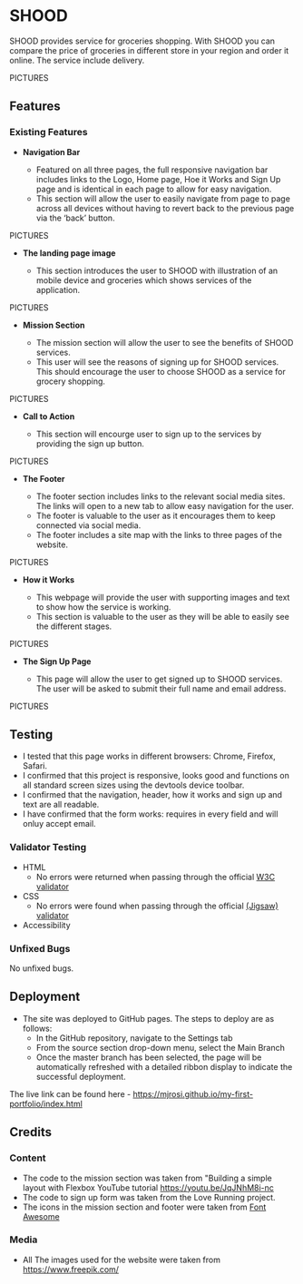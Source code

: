 # SHOOD

SHOOD provides service for groceries shopping. With SHOOD you can compare the price of groceries in different store in your region and order it online. The service include delivery.

PICTURES

## Features 

### Existing Features

- __Navigation Bar__

  - Featured on all three pages, the full responsive navigation bar includes links to the Logo, Home page, Hoe it Works and Sign Up page and is identical in each page to allow for easy navigation.
  - This section will allow the user to easily navigate from page to page across all devices without having to revert back to the previous page via the ‘back’ button. 

PICTURES

- __The landing page image__

  - This section introduces the user to SHOOD with illustration of an mobile device and groceries which shows services of the application.

PICTURES

- __Mission Section__

  - The mission section will allow the user to see the benefits of SHOOD services. 
  - This user will see the reasons of signing up for SHOOD services. This should encourage the user to choose SHOOD as a service for grocery shopping. 

PICTURES

- __Call to Action__

  - This section will encourge user to sign up to the services by providing the sign up button.

PICTURES

- __The Footer__ 

  - The footer section includes links to the relevant social media sites. The links will open to a new tab to allow easy navigation for the user. 
  - The footer is valuable to the user as it encourages them to keep connected via social media.
  - The footer includes a site map with the links to three pages of the website.

PICTURES

- __How it Works__

  - This webpage will provide the user with supporting images and text to show how the service is working.
  - This section is valuable to the user as they will be able to easily see the different stages.

PICTURES

- __The Sign Up Page__

  - This page will allow the user to get signed up to SHOOD services. The user will be asked to submit their full name and email address. 

PICTURES

## Testing
- I tested that this page works in different browsers: Chrome, Firefox, Safari.
- I confirmed that this project is responsive, looks good and functions on all standard screen sizes using the devtools device toolbar.
- I confirmed that the navigation, header, how it works and sign up and text are all readable.
- I have confirmed that the form works: requires in every field and will onluy accept email.

### Validator Testing 

- HTML
  - No errors were returned when passing through the official [W3C validator](https://validator.w3.org/nu/?doc=https%3A%2F%2Fcode-institute-org.github.io%2Flove-running-2.0%2Findex.html)
- CSS
  - No errors were found when passing through the official [(Jigsaw) validator](https://jigsaw.w3.org/css-validator/validator?uri=https%3A%2F%2Fvalidator.w3.org%2Fnu%2F%3Fdoc%3Dhttps%253A%252F%252Fcode-institute-org.github.io%252Flove-running-2.0%252Findex.html&profile=css3svg&usermedium=all&warning=1&vextwarning=&lang=en#css)
- Accessibility 


### Unfixed Bugs
No unfixed bugs. 

## Deployment

- The site was deployed to GitHub pages. The steps to deploy are as follows: 
  - In the GitHub repository, navigate to the Settings tab 
  - From the source section drop-down menu, select the Main Branch
  - Once the master branch has been selected, the page will be automatically refreshed with a detailed ribbon display to indicate the successful deployment. 

The live link can be found here - https://mjrosi.github.io/my-first-portfolio/index.html


## Credits 

### Content 

- The code to the mission section was taken from "Building a simple layout with Flexbox YouTube tutorial https://youtu.be/JqJNhM8i-nc
- The code to sign up form was taken from the Love Running project.
- The icons in the mission section and footer were taken from [Font Awesome](https://fontawesome.com/)

### Media

- All The images used for the website were taken from https://www.freepik.com/
